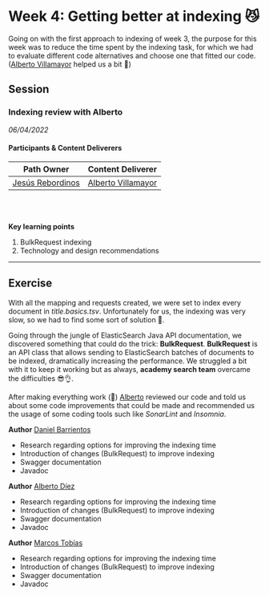 # Week 4: Getting better at indexing :smirk_cat:
Going on with the first approach to indexing of week 3, the purpose for this week was to reduce the time spent by the indexing task, for which we had to evaluate different code alternatives and choose one that fitted our code. ([Alberto Villamayor](https://github.com/avillamayordevega) helped us a bit :eyes:)

## Session
### Indexing review with Alberto

*06/04/2022*

#### Participants & Content Deliverers

| **Path Owner** | **Content Deliverer** | 
| --- | --- | 
| [Jesús Rebordinos](https://github.com/jesus-rebor) | [Alberto Villamayor](https://github.com/avillamayordevega) | \

\
&nbsp;

**Key learning points**
1. BulkRequest indexing
2. Technology and design recommendations

****


## Exercise
With all the mapping and requests created, we were set to index every document in _title.basics.tsv_. Unfortunately for us, the 
indexing was very slow, so we had to find some sort of solution :snail:.

Going through the jungle of ElasticSearch Java API documentation, we discovered something that could do the trick: **BulkRequest**. **BulkRequest** is an API class that allows sending to ElasticSearch batches of documents to be indexed, dramatically increasing the performance. We struggled a bit with it to keep it working but as always, **academy search team** overcame the difficulties :sunglasses::ok_hand:.

After making everything work (:mage:) [Alberto](https://github.com/avillamayordevega) reviewed our code and told us about some code improvements that could be made and recommended us the usage of some coding tools such like _SonarLint_ and _Insomnia_.

<Statement>

**Author** [Daniel Barrientos](https://github.com/DaniBAIG7)
- Research regarding options for improving the indexing time
- Introduction of changes (BulkRequest) to improve indexing
- Swagger documentation
- Javadoc

**Author** [Alberto Díez](https://github.com/uo266536)
- Research regarding options for improving the indexing time
- Introduction of changes (BulkRequest) to improve indexing
- Swagger documentation
- Javadoc

**Author** [Marcos Tobías](https://github.com/MarcosTobias)
- Research regarding options for improving the indexing time
- Introduction of changes (BulkRequest) to improve indexing
- Swagger documentation
- Javadoc
